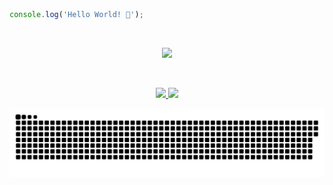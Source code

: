 ```javascript
console.log('Hello World! 👋');
```
<br>
<p align="center">
  <a href="https://skillicons.dev">
    <img src="https://skillicons.dev/icons?i=java,spring,cs,dotnet,js,nodejs,html,css,bootstrap,sass,angular,postgres&theme=light" />
  </a>
</p>
<br>
<div align="center">
  <p>
    <a href="https://github.com/anuraghazra/github-readme-stats">
      <img height="180em" src="https://github-readme-stats.vercel.app/api?username=4L1C3-R4BB1T&show_icons=true&theme=tokyonight" />
    </a>
    <a href="https://github.com/anuraghazra/github-readme-stats">
      <img height="180em" src="https://github-readme-stats.vercel.app/api/top-langs/?username=4L1C3-R4BB1T&layout=compact&langs_count=6&theme=tokyonight" />
    </a>
  </p>
</div>
<p align="center">
  <a href="https://github.com/Platane/snk">
    <img src="https://github.com/4L1C3-R4BB1T/4L1C3-R4BB1T/blob/main/assets/github-user-contribution.svg" />
  </a>
</p>
